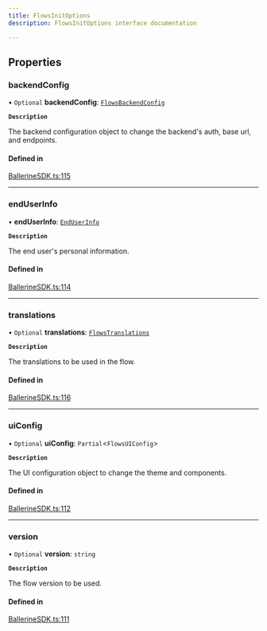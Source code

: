 ```yaml
---
title: FlowsInitOptions
description: FlowsInitOptions interface documentation

---
```


## Properties

### backendConfig

• `Optional` **backendConfig**: [`FlowsBackendConfig`](/en/api/sdk/flows_backend_config/)

**`Description`**

The backend configuration object to change the backend's auth, base url, and endpoints.

#### Defined in

[BallerineSDK.ts:115](https://github.com/ballerine-io/ballerine/blob/dev/sdks/web-ui-sdk/src/types/BallerineSDK.ts#L115)

---

### endUserInfo

• **endUserInfo**: [`EndUserInfo`](/en/api/sdk/end_user_info/)

**`Description`**

The end user's personal information.

#### Defined in

[BallerineSDK.ts:114](https://github.com/ballerine-io/ballerine/blob/dev/sdks/web-ui-sdk/src/types/BallerineSDK.ts#L114)

---

### translations

• `Optional` **translations**: [`FlowsTranslations`](/en/api/sdk/flows_translations/)

**`Description`**

The translations to be used in the flow.

#### Defined in

[BallerineSDK.ts:116](https://github.com/ballerine-io/ballerine/blob/dev/sdks/web-ui-sdk/src/types/BallerineSDK.ts#L116)

---

### uiConfig

• `Optional` **uiConfig**: `Partial`<`FlowsUIConfig`\>

**`Description`**

The UI configuration object to change the theme and components.

#### Defined in

[BallerineSDK.ts:112](https://github.com/ballerine-io/ballerine/blob/dev/sdks/web-ui-sdk/src/types/BallerineSDK.ts#L112)

---

### version

• `Optional` **version**: `string`

**`Description`**

The flow version to be used.

#### Defined in

[BallerineSDK.ts:111](https://github.com/ballerine-io/ballerine/blob/dev/sdks/web-ui-sdk/src/types/BallerineSDK.ts#L111)
